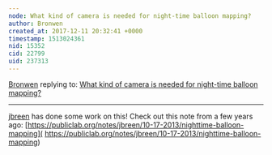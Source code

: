 ```yaml
---
node: What kind of camera is needed for night-time balloon mapping?
author: Bronwen
created_at: 2017-12-11 20:32:41 +0000
timestamp: 1513024361
nid: 15352
cid: 22799
uid: 237313
---
```




[Bronwen](../profile/Bronwen) replying to: [What kind of camera is needed for night-time balloon mapping?](../notes/Zengirl2/12-11-2017/what-kind-of-camera-is-needed-for-night-time-balloon-mapping)

----
[jbreen](/profile/jbreen) has done some work on this! Check out this note from a few years ago: [https://publiclab.org/notes/jbreen/10-17-2013/nighttime-balloon-mapping]( https://publiclab.org/notes/jbreen/10-17-2013/nighttime-balloon-mapping)